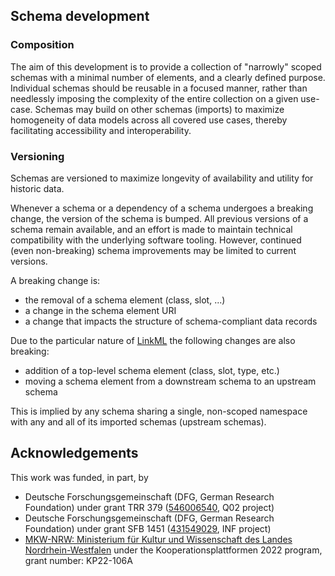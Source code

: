## Schema development

### Composition

The aim of this development is to provide a collection of "narrowly" scoped schemas with a minimal number of elements, and a clearly defined purpose.
Individual schemas should be reusable in a focused manner, rather than needlessly imposing the complexity of the entire collection on a given use-case.
Schemas may build on other schemas (imports) to maximize homogeneity of data models across all covered use cases, thereby facilitating accessibility and interoperability.

### Versioning

Schemas are versioned to maximize longevity of availability and utility for historic data.

Whenever a schema or a dependency of a schema undergoes a breaking change, the version of the schema is bumped.
All previous versions of a schema remain available, and an effort is made to maintain technical compatibility with the underlying software tooling.
However, continued (even non-breaking) schema improvements may be limited to current versions.

A breaking change is:

- the removal of a schema element (class, slot, ...)
- a change in the schema element URI
- a change that impacts the structure of schema-compliant data records

Due to the particular nature of [LinkML](https://linkml.io/linkml) the following changes are also breaking:

- addition of a top-level schema element (class, slot, type, etc.)
- moving a schema element from a downstream schema to an upstream schema

This is implied by any schema sharing a single, non-scoped namespace with any and all of its imported schemas (upstream schemas).


## Acknowledgements

This work was funded, in part, by

- Deutsche Forschungsgemeinschaft (DFG, German Research Foundation) under grant TRR 379 ([546006540](https://gepris.dfg.de/gepris/projekt/546006540), Q02 project)
- Deutsche Forschungsgemeinschaft (DFG, German Research Foundation) under grant SFB 1451 ([431549029](https://gepris.dfg.de/gepris/projekt/431549029), INF project)
- [MKW-NRW: Ministerium für Kultur und Wissenschaft des Landes Nordrhein-Westfalen](https://www.mkw.nrw) under the Kooperationsplattformen 2022 program, grant number: KP22-106A
